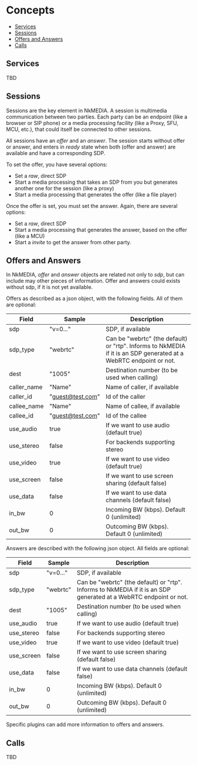 # Concepts

* [Services](#services)
* [Sessions](#sessions)
* [Offers and Answers](#offers-and-answers)
* [Calls](#calls)



## Services

TBD


## Sessions

Sessions are the key element in NkMEDIA. A session is multimedia communication between two parties. Each party can be an endpoint (like a browser or SIP phone) or a media processing facility (like a Proxy, SFU, MCU, etc.), that could itself be connected to other sessions.

All sessions have an _offer_ and an _answer_. The session starts without offer or answer, and enters in _ready_ state when both (offer and answer) are available and have a corresponding SDP.

To set the offer, you have several options:
* Set a _raw_, direct SDP
* Start a media processing that takes an SDP from you but generates another one for the session (like a proxy)
* Start a media processing that generates the offer (like a file player)

Once the offer is set, you must set the answer. Again, there are several options:
* Set a _raw_, direct SDP
* Start a media processing that generates the answer, based on the offer (like a MCU)
* Start a _invite_ to get the answer from other party.





## Offers and Answers

In NkMEDIA, _offer_ and _answer_ objects are related not only to _sdp_, but can include may other pieces of information. Offer and answers could exists without sdp, if it is not yet available. 

Offers as described as a json object, with the following fields. All of them are optional:

Field|Sample|Description
---|---|---
sdp|"v=0..."|SDP, if available
sdp_type|"webrtc"|Can be "webrtc" (the default) or "rtp". Informs to NkMEDIA if it is an SDP generated at a WebRTC endpoint or not.
dest|"1005"|Destination number (to be used when calling)
caller_name|"Name"|Name of caller, if available
caller_id|"guest@test.com"|Id of the caller
callee_name|"Name"|Name of callee, if available
callee_id|"guest@test.com"|Id of the callee
use_audio|true|If we want to use audio (default true)
use_stereo|false|For backends supporting stereo
use_video|true|If we want to use video (default true)
use_screen|false|If we want to use screen sharing (default false)
use_data|false|If we want to use data channels (default false)
in_bw|0|Incoming BW (kbps). Default 0 (unlimited)
out_bw|0|Outcoming BW (kbps). Default 0 (unlimited)


Answers are described with the following json object. All fields are optional:

Field|Sample|Description
---|---|---
sdp|"v=0..."|SDP, if available
sdp_type|"webrtc"|Can be "webrtc" (the default) or "rtp". Informs to NkMEDIA if it is an SDP generated at a WebRTC endpoint or not.
dest|"1005"|Destination number (to be used when calling)
use_audio|true|If we want to use audio (default true)
use_stereo|false|For backends supporting stereo
use_video|true|If we want to use video (default true)
use_screen|false|If we want to use screen sharing (default false)
use_data|false|If we want to use data channels (default false)
in_bw|0|Incoming BW (kbps). Default 0 (unlimited)
out_bw|0|Outcoming BW (kbps). Default 0 (unlimited)

Specific plugins can add more information to offers and answers.

## Calls

TBD
